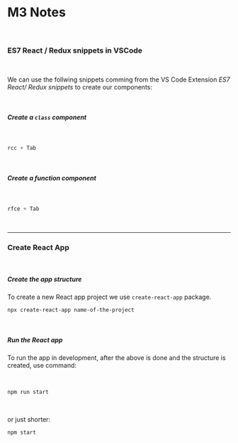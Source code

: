 # M3 Notes



<br>

### ES7 React / Redux snippets in VSCode

<br>

We can use the follwing snippets comming from the VS Code Extension *ES7 React/ Redux snippets* to create our components:

<br>



##### Create a `class` component

<br>

```jsx
rcc + Tab
```



<br>



##### Create a function component

<br>

```jsx
rfce + Tab
```



<br>

<hr>



### Create React App

<br>

##### Create the app structure

To create a new React app project we use `create-react-app` package. 

```bash
npx create-react-app name-of-the-project
```



<br>



##### Run the React app

To run the app in development, after the above is done and the structure is created, use command:

<br>

```bash
npm run start
```

<br>

or just shorter:

```bash	
npm start
```





<br>



